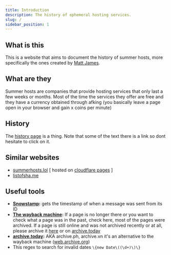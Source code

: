 ```yaml
---
title: Introduction
description: The history of ephemeral hosting services.
slug: /
sidebar_position: 1
---
```


## What is this
This is a website that aims to document the history of summer hosts, more specifically the ones created by [Matt James](./People/Matt%20James.mdx).

## What are they
Summer hosts are companies that provide hosting services that only last a few weeks or months. Most of the time the services they offer are free and they have a currency obtained through afking (you basically leave a page open in your browser and gain x coins per minute)

## History
The [history page](./history.md) is a thing. Note that some of the text there is a link so dont hesitate to click on it.

## Similar websites
* [summerhosts.lol](https://summerhosts.lol/) [ hosted on [cloudflare pages](https://summerhosts.pages.dev/) ]
* [listofsha.me](https://www.listofsha.me/hosting-vps/summerhost-en)

## Useful tools
* **[Snowstamp](https://snowsta.mp/):** gets the timestamp of when a message was sent from its ID
* **[The wayback machine](https://web.archive.org/):** If a page is no longer there or you want to check what a page was in the past, check here, most of the pages were archived. If a page is still online and was not archived recently or at all, please archive it [here](https://web.archive.org/save) or on [archive.today](https://archive.ph/)
* **[archive.today](https://archive.vn/):** AKA archive.ph, archive.vn it's an alternative to the wayback machine ([web.archive.org](https://web.archive.org/))
* This regex to search for invalid dates `\{new Date\((\d+)\)\}`